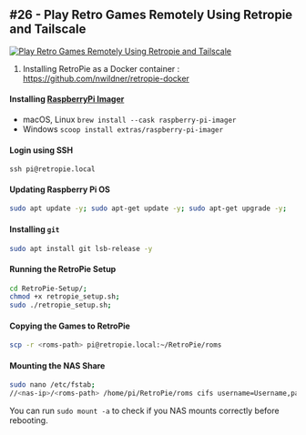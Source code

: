 ## #26 - Play Retro Games Remotely Using Retropie and Tailscale

[![Play Retro Games Remotely Using Retropie and Tailscale](https://img.youtube.com/vi/kiTPVO1WfRI/maxresdefault.jpg)](https://www.youtube.com/embed/kiTPVO1WfRI)

1. Installing RetroPie as a Docker container : https://github.com/nwildner/retropie-docker

#### Installing [RaspberryPi Imager](https://www.raspberrypi.com/software/)
- macOS, Linux
`brew install --cask raspberry-pi-imager`
- Windows
`scoop install extras/raspberry-pi-imager`

#### Login using SSH
`ssh pi@retropie.local`

#### Updating Raspberry Pi OS
```bash
sudo apt update -y; sudo apt-get update -y; sudo apt-get upgrade -y;
```

#### Installing `git`
```bash
sudo apt install git lsb-release -y
```

#### Running the RetroPie Setup
```bash
cd RetroPie-Setup/;
chmod +x retropie_setup.sh;
sudo ./retropie_setup.sh;
```

#### Copying the Games to RetroPie
```bash
scp -r <roms-path> pi@retropie.local:~/RetroPie/roms
```

#### Mounting the NAS Share
```bash
sudo nano /etc/fstab;
//<nas-ip>/<roms-path> /home/pi/RetroPie/roms cifs username=Username,password=Password,nounix,noserverino,defaults,users,auto 0 0
```
You can run `sudo mount -a` to check if you NAS mounts correctly before rebooting.
